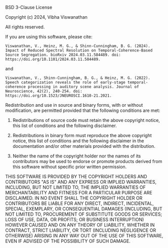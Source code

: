 BSD 3-Clause License

Copyright (c) 2024, Vibha Viswanathan

All rights reserved.

If you are using this software, please cite:
```
Viswanathan, V., Heinz, M. G., & Shinn-Cunningham, B. G. (2024). Impact of Reduced Spectral Resolution on Temporal-Coherence-Based Source Segregation. bioRxiv 2024.03.11.584489. doi: https://doi.org/10.1101/2024.03.11.584489.	
```
and
```
Viswanathan, V., Shinn-Cunningham, B. G., & Heinz, M. G. (2022). Speech categorization reveals the role of early-stage temporal-coherence processing in auditory scene analysis. Journal of Neuroscience, 42(2), 240-254. doi: https://doi.org/10.1523/JNEUROSCI.1610-21.2021.
```
Redistribution and use in source and binary forms, with or without
modification, are permitted provided that the following conditions are met:

1. Redistributions of source code must retain the above copyright notice, this
   list of conditions and the following disclaimer.

2. Redistributions in binary form must reproduce the above copyright notice,
   this list of conditions and the following disclaimer in the documentation
   and/or other materials provided with the distribution.

3. Neither the name of the copyright holder nor the names of its
   contributors may be used to endorse or promote products derived from
   this software without specific prior written permission.

THIS SOFTWARE IS PROVIDED BY THE COPYRIGHT HOLDERS AND CONTRIBUTORS "AS IS"
AND ANY EXPRESS OR IMPLIED WARRANTIES, INCLUDING, BUT NOT LIMITED TO, THE
IMPLIED WARRANTIES OF MERCHANTABILITY AND FITNESS FOR A PARTICULAR PURPOSE ARE
DISCLAIMED. IN NO EVENT SHALL THE COPYRIGHT HOLDER OR CONTRIBUTORS BE LIABLE
FOR ANY DIRECT, INDIRECT, INCIDENTAL, SPECIAL, EXEMPLARY, OR CONSEQUENTIAL
DAMAGES (INCLUDING, BUT NOT LIMITED TO, PROCUREMENT OF SUBSTITUTE GOODS OR
SERVICES; LOSS OF USE, DATA, OR PROFITS; OR BUSINESS INTERRUPTION) HOWEVER
CAUSED AND ON ANY THEORY OF LIABILITY, WHETHER IN CONTRACT, STRICT LIABILITY,
OR TORT (INCLUDING NEGLIGENCE OR OTHERWISE) ARISING IN ANY WAY OUT OF THE USE
OF THIS SOFTWARE, EVEN IF ADVISED OF THE POSSIBILITY OF SUCH DAMAGE.
